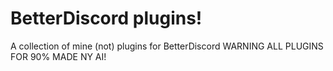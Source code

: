 # BetterDiscord plugins!
A collection of mine (not) plugins for BetterDiscord
WARNING ALL PLUGINS FOR 90% MADE NY AI!
